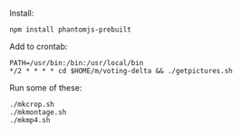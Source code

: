 Install:

    npm install phantomjs-prebuilt

Add to crontab:

    PATH=/usr/bin:/bin:/usr/local/bin
    */2 * * * * cd $HOME/m/voting-delta && ./getpictures.sh

Run some of these:

    ./mkcrop.sh
    ./mkmontage.sh
    ./mkmp4.sh

